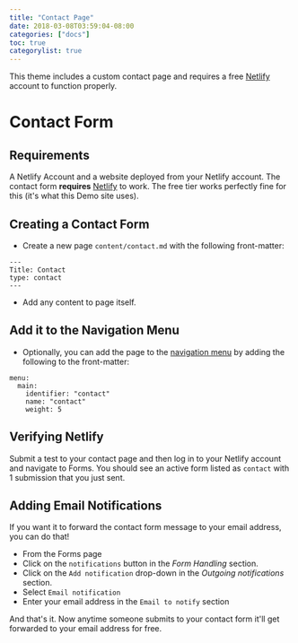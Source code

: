 ```yaml
---
title: "Contact Page"
date: 2018-03-08T03:59:04-08:00
categories: ["docs"]
toc: true
categorylist: true
---
```

This theme includes a custom contact page and requires a free [Netlify](https://app.netlify.com/) account to function properly.

# Contact Form
## Requirements
A Netlify Account and a website deployed from your Netlify account. The contact form **requires** [Netlify](https://app.netlify.com/) to work. The free tier works perfectly fine for this (it's what this Demo site uses).


## Creating a Contact Form
- Create a new page `content/contact.md` with the following front-matter:

```
---
Title: Contact
type: contact
---
```

- Add any content to page itself.

## Add it to the Navigation Menu
- Optionally, you can add the page to the [navigation menu](/blog/navigation/) by adding the following to the front-matter:

```
menu:
  main:
    identifier: "contact"
    name: "contact"
    weight: 5
```

## Verifying Netlify
Submit a test to your contact page and then log in to your Netlify account and navigate to Forms. You should see an active form listed as `contact` with 1 submission that you just sent. 

## Adding Email Notifications
If you want it to forward the contact form message to your email address, you can do that!

- From the Forms page
- Click on the `notifications` button in the _Form Handling_ section.
- Click on the `Add notification` drop-down in the _Outgoing notifications_ section.
- Select `Email notification`
- Enter your email address in the `Email to notify` section

And that's it. Now anytime someone submits to your contact form it'll get forwarded to your email address for free.
